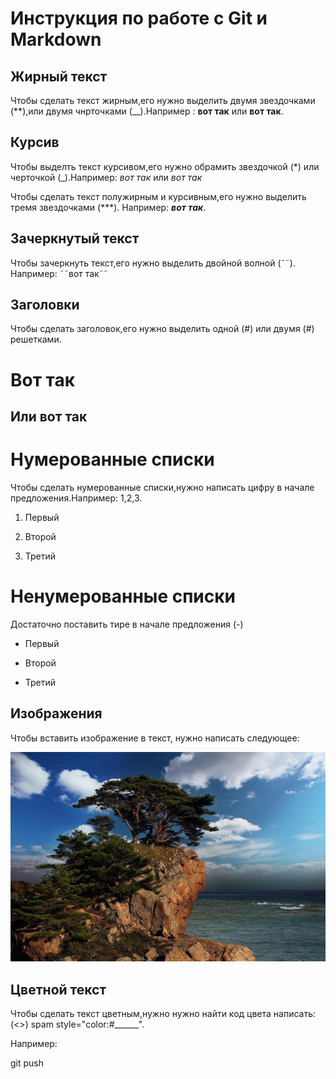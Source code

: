 # Инструкция по работе с Git и Markdown

## Жирный текст

Чтобы сделать текст жирным,его нужно выделить двумя звездочками (**),или двумя чнрточками (__).Например : **вот так** или __вот так__.

  ## Курсив

  Чтобы выделть текст курсивом,его нужно обрамить звездочкой (*) или черточкой (_).Например: *вот так* или _вот так_

  Чтобы сделать текст   полужирным и курсивным,его нужно выделить тремя звездочками (***).  Например: ***вот так***. 

  ## Зачеркнутый текст

  Чтобы зачеркнуть текст,его нужно выделить двойной волной (˜˜). Например:  ˜˜вот так˜˜

  ## Заголовки

  Чтобы сделать заголовок,его нужно выделить одной (#)
    или двумя (#) решетками.

# Вот так

## Или вот так

#  Нумерованные списки

Чтобы сделать нумерованные списки,нужно написать цифру в начале предложения.Например: 1,2,3.

1. Первый

2. Второй

3. Третий

# Ненумерованные списки

Достаточно поставить тире в начале предложения (-)

- Первый

- Второй

- Третий


## Изображения

Чтобы вставить изображение в текст, нужно написать следующее:

![Rock](rock.jpeg)

##  Цветной текст

Чтобы сделать текст цветным,нужно нужно найти код цвета написать: (<>) spam style="color:#______".

Например: 
<spam style="color:#FFB6C1">

git push